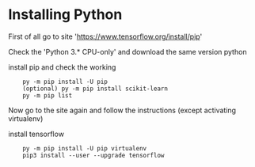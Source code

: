 # Installing Python
First of all go to site 'https://www.tensorflow.org/install/pip'
 
Check the 'Python 3.* CPU-only' and download the same version python

install pip and check the working 

        py -m pip install -U pip
        (optional) py -m pip install scikit-learn
        py -m pip list
        
Now go to the site again and follow the instructions (except activating virtualenv)
      
install tensorflow

        py -m pip install -U pip virtualenv
        pip3 install --user --upgrade tensorflow
